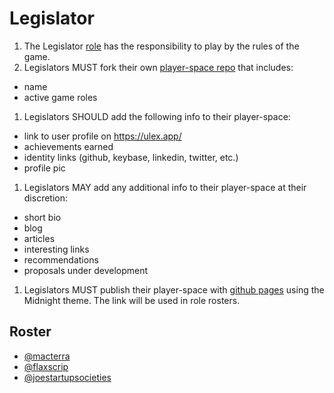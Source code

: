 # Legislator

1. The Legislator [role](..) has the responsibility to play by the rules of the game.
1. Legislators MUST fork their own [player-space repo](https://github.com/ulex-opensource/player-space) that includes:
* name
* active game roles
1. Legislators SHOULD add the following info to their player-space:
* link to user profile on https://ulex.app/
* achievements earned
* identity links (github, keybase, linkedin, twitter, etc.)
* profile pic
1. Legislators MAY add any additional info to their player-space at their discretion:
* short bio
* blog
* articles
* interesting links
* recommendations
* proposals under development
1. Legislators MUST publish their player-space with [github pages](https://pages.github.com/) using the Midnight theme. The link will be used in role rosters.

## Roster

* [@macterra](https://macterra.github.io/macterra-space/)
* [@flaxscrip](https://flaxscrip.github.io/flaxscrip-space/)
* [@joestartupsocieties](https://github.com/joestartupsocieties/player-space/)
